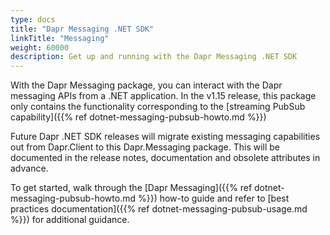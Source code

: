 ```yaml
---
type: docs
title: "Dapr Messaging .NET SDK"
linkTitle: "Messaging"
weight: 60000
description: Get up and running with the Dapr Messaging .NET SDK
---
```


With the Dapr Messaging package, you can interact with the Dapr messaging APIs from a .NET application. In the
v1.15 release, this package only contains the functionality corresponding to the 
[streaming PubSub capability]({{% ref dotnet-messaging-pubsub-howto.md %}})

Future Dapr .NET SDK releases will migrate existing messaging capabilities out from Dapr.Client to this 
Dapr.Messaging package. This will be documented in the release notes, documentation and obsolete attributes in advance.

To get started, walk through the [Dapr Messaging]({{% ref dotnet-messaging-pubsub-howto.md %}}) how-to guide and
refer to [best practices documentation]({{% ref dotnet-messaging-pubsub-usage.md %}}) for additional guidance.